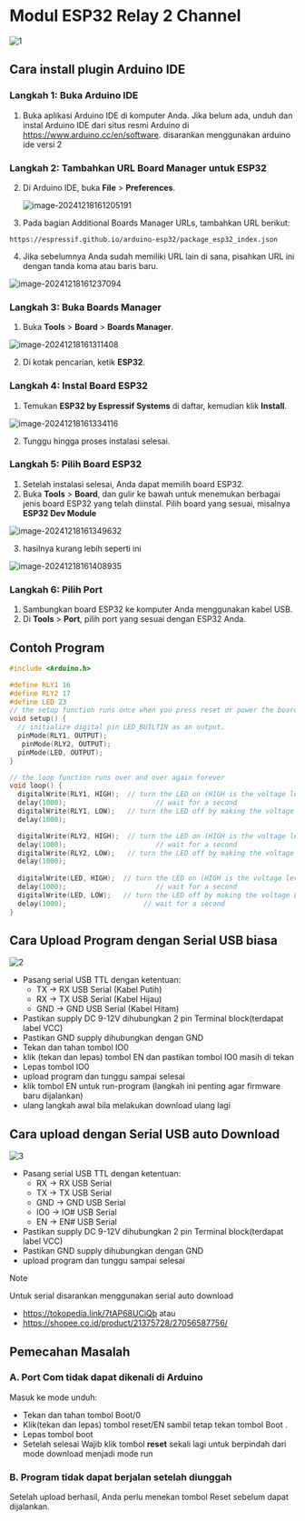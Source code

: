 # Modul ESP32 Relay 2 Channel 
![1](./assets/1.png)

## Cara install plugin Arduino IDE

### Langkah 1: Buka Arduino IDE

1. Buka aplikasi Arduino IDE di komputer Anda. Jika belum ada, unduh dan instal Arduino IDE dari situs resmi Arduino di https://www.arduino.cc/en/software. disarankan menggunakan arduino ide versi 2

### Langkah 2: Tambahkan URL Board Manager untuk ESP32

2. Di Arduino IDE, buka **File** > **Preferences**.

   ![image-20241218161205191](./assets/image-20241218161205191.png)

3. Pada bagian  Additional Boards Manager URLs, tambahkan URL berikut:

```
https://espressif.github.io/arduino-esp32/package_esp32_index.json
```

4. Jika sebelumnya Anda sudah memiliki URL lain di sana, pisahkan URL ini dengan tanda koma atau baris baru.

![image-20241218161237094](./assets/image-20241218161237094.png)

### Langkah 3: Buka Boards Manager

1. Buka **Tools** > **Board** > **Boards Manager**.

![image-20241218161311408](./assets/image-20241218161311408.png)

2. Di kotak pencarian, ketik **ESP32**.

### Langkah 4: Instal Board ESP32

1. Temukan **ESP32 by Espressif Systems** di daftar, kemudian klik **Install**.

![image-20241218161334116](./assets/image-20241218161334116.png)

2. Tunggu hingga proses instalasi selesai.

### Langkah 5: Pilih Board ESP32

1. Setelah instalasi selesai, Anda dapat memilih board ESP32.
2. Buka **Tools** > **Board**, dan gulir ke bawah untuk menemukan berbagai jenis board ESP32 yang telah diinstal. Pilih board yang sesuai, misalnya **ESP32 Dev Module** 

![image-20241218161349632](./assets/image-20241218161349632.png)

3. hasilnya kurang lebih seperti ini

![image-20241218161408935](./assets/image-20241218161408935.png)

### Langkah 6: Pilih Port

1. Sambungkan board ESP32 ke komputer Anda menggunakan kabel USB.
2. Di **Tools** > **Port**, pilih port yang sesuai dengan ESP32 Anda.

## Contoh Program

```c++
#include <Arduino.h>

#define RLY1 16
#define RLY2 17
#define LED 23
// the setup function runs once when you press reset or power the board
void setup() {
  // initialize digital pin LED_BUILTIN as an output.
  pinMode(RLY1, OUTPUT);
   pinMode(RLY2, OUTPUT);
  pinMode(LED, OUTPUT);
}

// the loop function runs over and over again forever
void loop() {
  digitalWrite(RLY1, HIGH);  // turn the LED on (HIGH is the voltage level)
  delay(1000);                      // wait for a second
  digitalWrite(RLY1, LOW);   // turn the LED off by making the voltage LOW
  delay(1000);    

  digitalWrite(RLY2, HIGH);  // turn the LED on (HIGH is the voltage level)
  delay(1000);                      // wait for a second
  digitalWrite(RLY2, LOW);   // turn the LED off by making the voltage LOW
  delay(1000);   
  
  digitalWrite(LED, HIGH);  // turn the LED on (HIGH is the voltage level)
  delay(1000);                      // wait for a second
  digitalWrite(LED, LOW);   // turn the LED off by making the voltage LOW
  delay(1000);                   // wait for a second
}
```



## Cara Upload Program dengan Serial USB biasa

![2](./assets/2.png)
- Pasang serial USB TTL dengan ketentuan: 
   - TX -> RX USB Serial (Kabel Putih)
   - RX -> TX USB Serial (Kabel Hijau)
   - GND -> GND USB Serial (Kabel Hitam)
- Pastikan supply DC 9-12V  dihubungkan 2 pin Terminal block(terdapat label VCC)
- Pastikan GND supply dihubungkan dengan GND 
- Tekan dan tahan tombol IO0 
- klik (tekan dan lepas) tombol EN dan pastikan  tombol IO0 masih di tekan
- Lepas tombol IO0
- upload program dan tunggu sampai selesai
- klik tombol EN untuk run-program (langkah ini penting agar firmware baru dijalankan)
- ulang langkah awal bila melakukan download ulang lagi


## Cara upload dengan Serial USB auto Download
![3](./assets/3.png)
- Pasang serial USB TTL dengan ketentuan:
    - RX -> RX USB Serial  
    - TX -> TX USB Serial 
    - GND -> GND USB Serial  
    - IO0 -> IO# USB Serial 
    - EN -> EN# USB Serial
- Pastikan supply DC 9-12V  dihubungkan 2 pin Terminal block(terdapat label VCC)
- Pastikan GND supply dihubungkan dengan GND 
- upload program dan tunggu sampai selesai



>[!NOTE]
> Untuk serial disarankan menggunakan serial auto download
>
> - https://tokopedia.link/7tAP68UCiQb atau
> - https://shopee.co.id/product/21375728/27056587756/ 



## Pemecahan Masalah

### A. Port Com tidak dapat dikenali di Arduino

Masuk ke mode unduh:

- Tekan dan tahan tombol Boot/0
- Klik(tekan dan lepas) tombol reset/EN sambil tetap tekan tombol Boot .
- Lepas tombol boot
- Setelah selesai Wajib klik tombol **reset** sekali lagi untuk berpindah dari mode download menjadi mode run

### B. Program tidak dapat berjalan setelah diunggah

Setelah upload berhasil, Anda perlu menekan tombol Reset sebelum dapat dijalankan.

